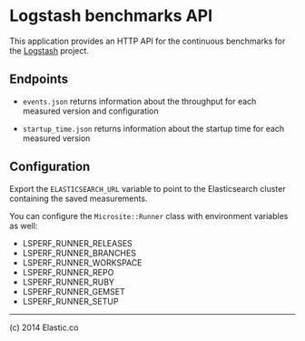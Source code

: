 # Logstash benchmarks API

This application provides an HTTP API for the continuous benchmarks
for the [Logstash](https://www.elastic.co/products/logstash) project.

## Endpoints

* `events.json` returns information about the throughput for each measured version and configuration

* `startup_time.json` returns information about the startup time for each measured version

## Configuration

Export the `ELASTICSEARCH_URL` variable to point to the Elasticsearch cluster containing
the saved measurements.

You can configure the `Microsite::Runner` class with environment variables as well:

* LSPERF_RUNNER_RELEASES
* LSPERF_RUNNER_BRANCHES
* LSPERF_RUNNER_WORKSPACE
* LSPERF_RUNNER_REPO
* LSPERF_RUNNER_RUBY
* LSPERF_RUNNER_GEMSET
* LSPERF_RUNNER_SETUP

-----

(c) 2014 Elastic.co
